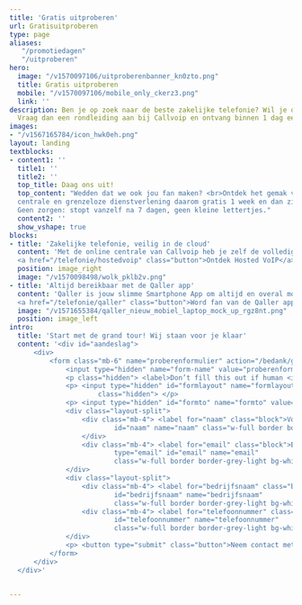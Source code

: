 ```yaml
---
title: 'Gratis uitproberen'
url: Gratisuitproberen
type: page
aliases: 
   "/promotiedagen"
   "/uitproberen"
hero:
  image: "/v1570097106/uitproberenbanner_kn0zto.png"
  title: Gratis uitproberen
  mobile: "/v1570097106/mobile_only_ckerz3.png"
  link: ''
description: Ben je op zoek naar de beste zakelijke telefonie? Wil je dit gratis uitproberen?
  Vraag dan een rondleiding aan bij Callvoip en ontvang binnen 1 dag een uitnodiging.
images:
- "/v1567165784/icon_hwk0eh.png"
layout: landing
textblocks:
- content1: ''
  title1: ''
  title2: ''
  top_title: Daag ons uit!
  top_content: "Wedden dat we ook jou fan maken? <br>Ontdek het gemak van Callvoip en werk met onze slimme Qaller app. Test onze online
  centrale en grenzeloze dienstverlening daarom gratis 1 week en dan zijn wij erg benieuwd naar jouw ervaring!<br><br>
  Geen zorgen: stopt vanzelf na 7 dagen, geen kleine lettertjes."
  content2: ''
  show_vshape: true
blocks:
- title: 'Zakelijke telefonie, veilig in de cloud'
  content: 'Met de online centrale van Callvoip heb je zelf de volledige controle over jouw telefonie. Even doorzetten naar je mobiel? Zo geregeld! Elke dag een lunchbandje? Gaat vanzelf! Je kunt onze centrale zonder beperkingen helemaal gratis uitproberen. En onze deskundige hulp krijg je er ook bij!<br><br>
  <a href="/telefonie/hostedvoip" class="button">Ontdek Hosted VoIP</a>'
  position: image_right
  image: "/v1570098498/wolk_pklb2v.png"
- title: 'Altijd bereikbaar met de Qaller app'
  content: 'Qaller is jouw slimme Smartphone App om altijd en overal mobiel bereikbaar te zijn. Want wij weten dat sommige telefoontjes net even te belangrijk zijn om te missen. Bedien jouw online centrale of bel met je vaste, zakelijke nummer op je smartphone.  Mooi werk toch?<br><br>
  <a href="/telefonie/qaller" class="button">Word fan van de Qaller app</a>'
  image: "/v1571655384/qaller_nieuw_mobiel_laptop_mock_up_rgz8nt.png"
  position: image_left
intro:
  title: 'Start met de grand tour! Wij staan voor je klaar'
  content: '<div id="aandeslag">
      <div>
          <form class="mb-6" name="proberenformulier" action="/bedank/gratisuitproberen/" accept-charset="UTF-8" method="POST" data-netlify="true">
              <input type="hidden" name="form-name" value="proberenformulier" />
              <p class="hidden"> <label>Don’t fill this out if human <input name="bot-field"> </label> </p>
              <p> <input type="hidden" id="formlayout" name="formlayout" value="d-948a1897e5e645e5b41ed33ccdd3d8bb"
                      class="hidden"> </p>
              <p> <input type="hidden" id="formto" name="formto" value="offerte" class="hidden"> </p>
              <div class="layout-split">
                  <div class="mb-4"> <label for="naam" class="block">Voor- en achternaam</label> <input type="text"
                          id="naam" name="naam" class="w-full border border-grey-light bg-white px-3 py-2 text-base">
                  </div>
                  <div class="mb-4"> <label for="email" class="block">Email <span class="text-red">*</span></label> <input
                          type="email" id="email" name="email"
                          class="w-full border border-grey-light bg-white px-3 py-2 text-base" required=""> </div>
              </div>
              <div class="layout-split">
                  <div class="mb-4"> <label for="bedrijfsnaam" class="block">Bedrijfsnaam</label> <input type="text"
                          id="bedrijfsnaam" name="bedrijfsnaam"
                          class="w-full border border-grey-light bg-white px-3 py-2 text-base"> </div>
                  <div class="mb-4"> <label for="telefoonnummer" class="block">Telefoonnummer</label> <input type="text"
                          id="telefoonnummer" name="telefoonnummer"
                          class="w-full border border-grey-light bg-white px-3 py-2 text-base"> </div>
              </div>
              <p> <button type="submit" class="button">Neem contact met mij op</button> </p>
          </form>
      </div>
  </div>'
 

---
```

